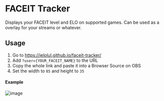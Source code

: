 # FACEIT Tracker

Displays your FACEIT level and ELO on supported games.
Can be used as a overlay for your streams or whatever.

## Usage
1) Go to https://jelolul.github.io/faceit-tracker/
2) Add `?user={YOUR_FACEIT_NAME}` to the URL
3) Copy the whole link and paste it into a Browser Source on OBS
4) Set the width to `85` and height to `35`

#### Example
![image](https://github.com/jelolul/faceit-tracker/assets/57115853/70bdd4c3-9261-4608-a4bf-56be12456e01)
